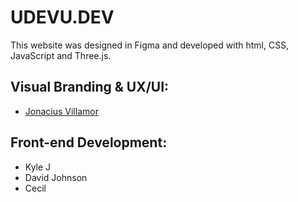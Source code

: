 # UDEVU.DEV
This website was designed in Figma and developed with html, CSS, JavaScript and Three.js.

## Visual Branding & UX/UI:

- [Jonacius Villamor](https://www.jonacius-villamor.com/)

## Front-end Development:

- Kyle J
- David Johnson
- Cecil
